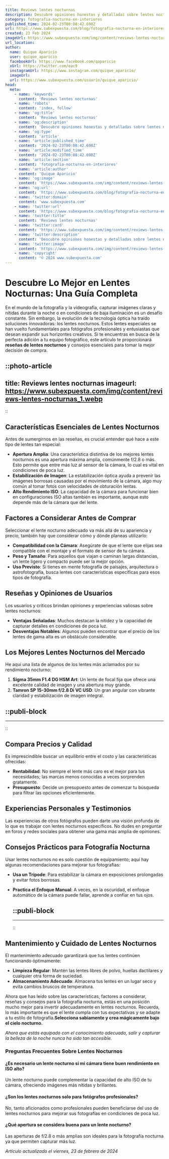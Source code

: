 ```yaml
---
title: Reviews lentes nocturnas
description: Descubre opiniones honestas y detalladas sobre lentes nocturnas para una visión clara y segura. ¡Elige la mejor opción para tus noches!
category: fotografia-nocturna-en-interiores
published_time: 2024-02-23T00:08:42.698Z
url: https://www.subexpuesta.com/blog/fotografia-nocturna-en-interiores/reviews-lentes-nocturnas
created: 23 Feb 2024
imageUrl: https://www.subexpuesta.com/img/content/reviews-lentes-nocturnas_1.webp
url_location:
author:
  name: Quique Aparicio
  user: quique_aparicio
  facebookUrl: https://www.facebook.com/qaparicio
  xUrl: https://twitter.com/eac9
  instagramUrl: https://www.instagram.com/quique_aparicio/
  imageUrl: 
  url: https://www.subexpuesta.com/usuario/quique_aparicio/
head:
  meta:
    - name: 'keywords'
      content: 'Reviews lentes nocturnas'
    - name: 'robots'
      content: 'index, follow'
    - name: 'og:title'
      content: 'Reviews lentes nocturnas'
    - name: 'og:description'
      content: 'Descubre opiniones honestas y detalladas sobre lentes nocturnas para una visión clara y segura. ¡Elige la mejor opción para tus noches!'
    - name: 'og:type'
      content: 'article'
    - name: 'article:published_time'
      content: '2024-02-23T00:08:42.698Z'
    - name: 'article:modified_time'
      content: '2024-02-23T00:08:42.698Z'
    - name: 'article:section'
      content: 'fotografia-nocturna-en-interiores'
    - name: 'article:author'
      content: 'Quique Aparicio'
    - name: 'og:image'
      content: 'https://www.subexpuesta.com/img/content/reviews-lentes-nocturnas_1.webp'
    - name: 'og:url'
      content: 'https://www.subexpuesta.com/blog/fotografia-nocturna-en-interiores/reviews-lentes-nocturnas'
    - name: 'twitter:domain'
      content: 'www.subexpuesta.com'
    - name: 'twitter:url'
      content: 'https://www.subexpuesta.com/blog/fotografia-nocturna-en-interiores/reviews-lentes-nocturnas'
    - name: 'twitter:title'
      content: 'Reviews lentes nocturnas'
    - name: 'twitter:card'
      content: 'https://www.subexpuesta.com/img/content/reviews-lentes-nocturnas_1.webp'
    - name: 'twitter:description'
      content: 'Descubre opiniones honestas y detalladas sobre lentes nocturnas para una visión clara y segura. ¡Elige la mejor opción para tus noches!'
    - name: 'twitter:image'
      content: 'https://www.subexpuesta.com/img/content/reviews-lentes-nocturnas_1.webp'
    - name: 'copyright'
      content: '© 2024 www.subexpuesta.com'
---
```

# Descubre Lo Mejor en Lentes Nocturnas: Una Guía Completa

En el mundo de la fotografía y la videografía, capturar imágenes claras y nítidas durante la noche o en condiciones de baja iluminación es un desafío constante. Sin embargo, la evolución de la tecnología óptica ha traído soluciones innovadoras: los lentes nocturnos. Estos lentes especiales se han vuelto fundamentales para fotógrafos profesionales y entusiastas que desean expandir sus horizontes creativos. Si te encuentras en busca de la perfecta adición a tu equipo fotográfico, este artículo te proporcionará **reseñas de lentes nocturnos** y consejos esenciales para tomar la mejor decisión de compra.


::photo-article
---
title: Reviews lentes nocturnas
imageurl: https://www.subexpuesta.com/img/content/reviews-lentes-nocturnas_1.webp
---
::



## Características Esenciales de Lentes Nocturnos

Antes de sumergirnos en las reseñas, es crucial entender qué hace a este tipo de lentes tan especial:

- **Apertura Amplia**: Una característica distintiva de los mejores lentes nocturnos es una apertura máxima amplia, comúnmente f/2.8 o más. Esto permite que entre más luz al sensor de la cámara, lo cual es vital en condiciones de poca luz.
- **Estabilización de Imagen**: La estabilización óptica ayuda a prevenir las imágenes borrosas causadas por el movimiento de la cámara, algo muy común al tomar fotos con velocidades de obturación lentas.
- **Alto Rendimiento ISO**: La capacidad de la cámara para funcionar bien en configuraciones ISO altas también es importante, aunque esto depende más de la cámara que del lente.

## Factores a Considerar Antes de Comprar

Seleccionar el lente nocturno adecuado va más allá de su apariencia y precio, también hay que considerar cómo y dónde planeas utilizarlo:

- **Compatibilidad con la Cámara**: Asegúrate de que el lente que elijas sea compatible con el montaje y el formato de sensor de tu cámara.
- **Peso y Tamaño**: Para aquellos que viajan o caminan largas distancias, un lente ligero y compacto puede ser la mejor opción.
- **Uso Previsto**: Si tienes en mente fotografía de paisajes, arquitectura o astrofotografía, busca lentes con características específicas para esos tipos de fotografía.

## Reseñas y Opiniones de Usuarios

Los usuarios y críticos brindan opiniones y experiencias valiosas sobre lentes nocturnos:

- **Ventajas Señaladas**: Muchos destacan la nitidez y la capacidad de capturar detalles en condiciones de poca luz.
- **Desventajas Notables**: Algunos pueden encontrar que el precio de los lentes de gama alta es un obstáculo considerable.

## Los Mejores Lentes Nocturnos del Mercado

He aquí una lista de algunos de los lentes más aclamados por su rendimiento nocturno:

1. **Sigma 35mm F1.4 DG HSM Art**: Un lente de focal fija que ofrece una excelente calidad de imagen y una abertura muy grande.
2. **Tamron SP 15-30mm f/2.8 Di VC USD**: Un gran angular con vibrante claridad y estabilización de imagen integral.


  ::publi-block
  ---
  ---
  ::
  
  

## Compara Precios y Calidad

Es imprescindible buscar un equilibrio entre el costo y las características ofrecidas:

- **Rentabilidad**: No siempre el lente más caro es el mejor para tus necesidades; las marcas menos conocidas a veces sorprenden gratamente.
- **Presupuesto**: Decide un presupuesto antes de comenzar tu búsqueda para filtrar las opciones eficientemente.

## Experiencias Personales y Testimonios

Las experiencias de otros fotógrafos pueden darte una visión profunda de lo que es trabajar con lentes nocturnos específicos. No dudes en preguntar en foros y redes sociales para obtener una gama más amplia de opiniones.

## Consejos Prácticos para Fotografía Nocturna

Usar lentes nocturnos no es solo cuestión de equipamiento; aquí hay algunas recomendaciones para mejorar tus fotografías:

- **Usa un Trípode**: Para estabilizar la cámara en exposiciones prolongadas y evitar fotos borrosas.
- **Practica el Enfoque Manual**: A veces, en la oscuridad, el enfoque automático de la cámara puede fallar, aprende a confiar en tus ojos.


  ::publi-block
  ---
  ---
  ::
  
  

## Mantenimiento y Cuidado de Lentes Nocturnos

El mantenimiento adecuado garantizará que tus lentes continúen funcionando óptimamente:

- **Limpieza Regular**: Mantén las lentes libres de polvo, huellas dactilares y cualquier otra forma de suciedad.
- **Almacenamiento Adecuado**: Almacena tus lentes en un lugar seco y evita cambios bruscos de temperatura.

Ahora que has leído sobre las características, factores a considerar, reseñas y consejos para la fotografía nocturna, estás en una posición mucho mejor para invertir adecuadamente en lentes nocturnos. Recuerda, lo más importante es que el lente cumpla con tus expectativas y se adapte a tu estilo de fotografía.**Selecciona sabiamente y crea mágicamente bajo el cielo nocturno.**

*Ahora que estás equipado con el conocimiento adecuado, salir y capturar la belleza de la noche nunca ha sido tan accesible.*

### Preguntas Frecuentes Sobre Lentes Nocturnos

#### ¿Es necesario un lente nocturno si mi cámara tiene buen rendimiento en ISO alto?
Un lente nocturno puede complementar la capacidad de alto ISO de tu cámara, ofreciendo imágenes más nítidas y brillantes.

#### ¿Son los lentes nocturnos solo para fotógrafos profesionales?
No, tanto aficionados como profesionales pueden beneficiarse del uso de lentes nocturnos para mejorar sus fotografías en condiciones de poca luz.

#### ¿Qué apertura se considera buena para un lente nocturno?
Las aperturas de f/2.8 o más amplias son ideales para la fotografía nocturna ya que permiten capturar más luz.

_Artículo actualizado el viernes, 23 de febrero de 2024_